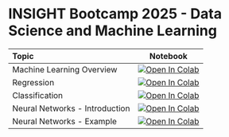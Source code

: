 # INSIGHT Bootcamp 2025 - Data Science and Machine Learning


| Topic                             | Notebook             |
| :-------------------------------- | :-------------------: |
| Machine Learning Overview | [![Open In Colab](https://colab.research.google.com/assets/colab-badge.svg)](https://colab.research.google.com/github/aoguedao/insight-bootcamp-2025/blob/main/notebooks/machine_learning_overview.ipynb)  |
| Regression | [![Open In Colab](https://colab.research.google.com/assets/colab-badge.svg)](https://colab.research.google.com/github/aoguedao/insight-bootcamp-2025/blob/main/notebooks/ml_regresssion.ipynb) |
| Classification | [![Open In Colab](https://colab.research.google.com/assets/colab-badge.svg)](https://colab.research.google.com/github/aoguedao/insight-bootcamp-2025/blob/main/notebooks/ml_classification.ipynb) |
| Neural Networks - Introduction| [![Open In Colab](https://colab.research.google.com/assets/colab-badge.svg)](https://colab.research.google.com/github/aoguedao/insight-bootcamp-2025/blob/main/notebooks/neural_networks_intro.ipynb) |
| Neural Networks - Example| [![Open In Colab](https://colab.research.google.com/assets/colab-badge.svg)](https://colab.research.google.com/github/aoguedao/insight-bootcamp-2025/blob/main/notebooks/nn_blood_mnist.ipynb) |
